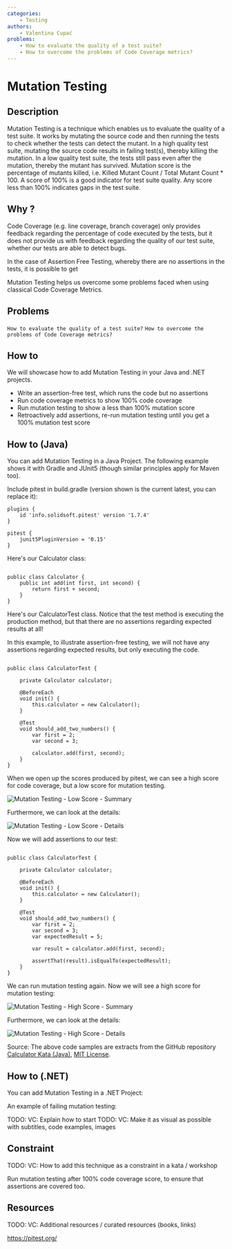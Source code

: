 ```yaml
---
categories:
    - Testing
authors:
    - Valentina Cupać
problems: 
    - How to evaluate the quality of a test suite?
    - How to overcome the problems of Code Coverage metrics?
---
```


# Mutation Testing
## Description

Mutation Testing is a technique which enables us to evaluate the quality of a test suite. It works by mutating the source code and then running the tests to check whether the tests can detect the mutant. In a high quality test suite, mutating the source code results in failing test(s), thereby killing the mutation. In a low quality test suite, the tests still pass even after the mutation, thereby the mutant has survived. Mutation score is the percentage of mutants killed, i.e. Killed Mutant Count / Total Mutant Count * 100. A score of 100% is a good indicator for test suite quality. Any score less than 100% indicates gaps in the test suite.

## Why ?

Code Coverage (e.g. line coverage, branch coverage) only provides feedback regarding the percentage of code executed by the tests, but it does not provide us with feedback regarding the quality of our test suite, whether our tests are able to detect bugs.

In the case of Assertion Free Testing, whereby there are no assertions in the tests, it is possible to get 

Mutation Testing helps us overcome some problems faced when using classical Code Coverage Metrics. 


## Problems
`How to evaluate the quality of a test suite?`
`How to overcome the problems of Code Coverage metrics?`

## How to

We will showcase how to add Mutation Testing in your Java and .NET projects.
- Write an assertion-free test, which runs the code but no assertions
- Run code coverage metrics to show 100% code coverage
- Run mutation testing to show a less than 100% mutation score
- Retroactively add assertions, re-run mutation testing until you get a 100% mutation test score

## How to (Java)

You can add Mutation Testing in a Java Project. The following example shows it with Gradle and JUnit5 (though similar principles apply for Maven too).

Include pitest in build.gradle (version shown is the current latest, you can replace it):

```
plugins {
    id 'info.solidsoft.pitest' version '1.7.4'
}

pitest {
    junit5PluginVersion = '0.15'
}

```

Here's our Calculator class:

```

public class Calculator {
    public int add(int first, int second) {
        return first + second;
    }
}

```


Here's our CalculatorTest class. Notice that the test method is executing the production method, but that there are no assertions regarding expected results at all!

 In this example, to illustrate assertion-free testing, we will not have any assertions regarding expected results, but only executing the code.


```

public class CalculatorTest {

    private Calculator calculator;

    @BeforeEach
    void init() {
        this.calculator = new Calculator();
    }

    @Test
    void should_add_two_numbers() {
        var first = 2;
        var second = 3;

        calculator.add(first, second);
    }
}

```

When we open up the scores produced by pitest, we can see a high score for code coverage, but a low score for mutation testing.

![Mutation Testing - Low Score - Summary](../images/mutation-testing-java-low-score-summary.png)

Furthermore, we can look at the details:

![Mutation Testing - Low Score - Details](../images/mutation-testing-java-low-score-details.png)

Now we will add assertions to our test:

```

public class CalculatorTest {

    private Calculator calculator;

    @BeforeEach
    void init() {
        this.calculator = new Calculator();
    }

    @Test
    void should_add_two_numbers() {
        var first = 2;
        var second = 3;
        var expectedResult = 5;

        var result = calculator.add(first, second);

        assertThat(result).isEqualTo(expectedResult);
    }
}

```

We can run mutation testing again. Now we will see a high score for mutation testing:

![Mutation Testing - High Score - Summary](../images/mutation-testing-java-high-score-summary.png)

Furthermore, we can look at the details:

![Mutation Testing - High Score - Details](../images/mutation-testing-java-high-score-details.png)

Source: The above code samples are extracts from the GitHub repository [Calculator Kata (Java)](https://github.com/valentinacupac/calculator-kata-java), [MIT License](https://github.com/valentinacupac/calculator-kata-java/blob/main/LICENSE).


## How to (.NET)

You can add Mutation Testing in a .NET Project:

An example of failing mutation testing:


TODO: VC: Explain how to start
TODO: VC: Make it as visual as possible with subtitles, code examples, images

## Constraint
TODO: VC: How to add this technique as a constraint in a kata / workshop

Run mutation testing after 100% code coverage score, to ensure that assertions are covered too.

## Resources
TODO: VC: Additional resources / curated resources (books, links)

https://pitest.org/


